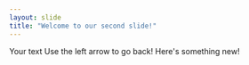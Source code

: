 ```yaml
---
layout: slide
title: "Welcome to our second slide!"
---
```

Your text
Use the left arrow to go back! 
Here's something new!
